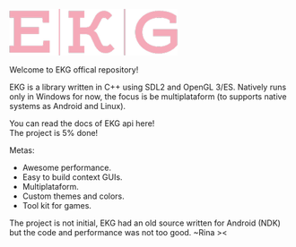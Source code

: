 ![Alt text](/ekg.png?raw=true)

Welcome to EKG offical repository!

EKG is a library written in C++ using SDL2 and OpenGL 3/ES.
Natively runs only in Windows for now, the focus is be multiplataform (to supports native systems as Android and Linux).

You can read the docs of EKG api here! \
The project is 5% done!

Metas:
- Awesome performance.
- Easy to build context GUIs.
- Multiplataform.
- Custom themes and colors.
- Tool kit for games.

The project is not initial, EKG had an old source written for Android (NDK) but the code and performance was not too good.
~Rina ><
